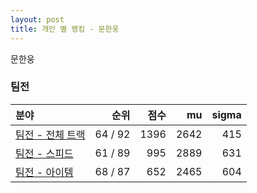 ```yaml
---
layout: post
title: 개인 별 랭킹 - 문한웅
---
```


문한웅


### 팀전

| 분야 | 순위 | 점수 | mu | sigma |
|:---|---:|---:|---:|---:|
| [팀전 - 전체 트랙](../team-full) | 64 / 92 | 1396 | 2642 | 415 |
| [팀전 - 스피드](../team-speed) | 61 / 89 | 995 | 2889 | 631 |
| [팀전 - 아이템](../team-item) | 68 / 87 | 652 | 2465 | 604 |

